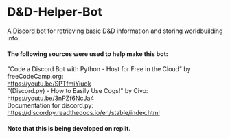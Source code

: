 
# D&amp;D-Helper-Bot

A Discord bot for retrieving basic D&amp;D information and storing worldbuilding info.

#### The following sources were used to help make this bot:

"Code a Discord Bot with Python - Host for Free in the Cloud" by freeCodeCamp.org:  
https://youtu.be/SPTfmiYiuok  
"(Discord.py) - How to Easily Use Cogs!" by Civo:  
https://youtu.be/3nPZf6NcJa4  
Documentation for discord.py:  
https://discordpy.readthedocs.io/en/stable/index.html 

#### Note that this is being developed on replit. 
